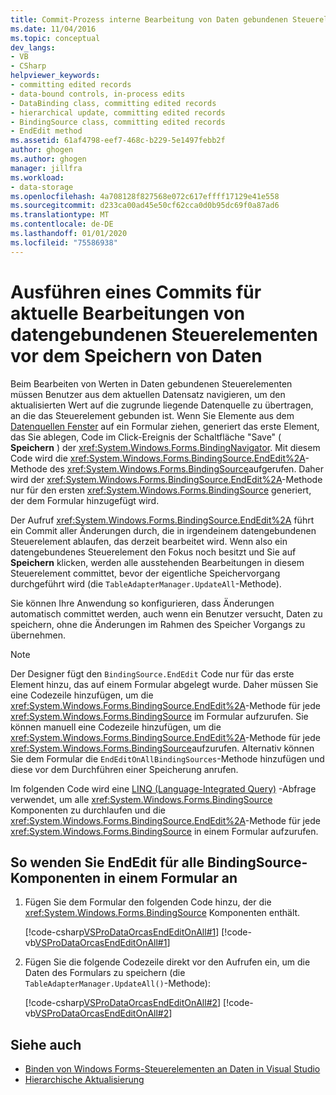 ```yaml
---
title: Commit-Prozess interne Bearbeitung von Daten gebundenen Steuerelementen vor dem Speichern
ms.date: 11/04/2016
ms.topic: conceptual
dev_langs:
- VB
- CSharp
helpviewer_keywords:
- committing edited records
- data-bound controls, in-process edits
- DataBinding class, committing edited records
- hierarchical update, committing edited records
- BindingSource class, committing edited records
- EndEdit method
ms.assetid: 61af4798-eef7-468c-b229-5e1497febb2f
author: ghogen
ms.author: ghogen
manager: jillfra
ms.workload:
- data-storage
ms.openlocfilehash: 4a708128f827568e072c617effff17129e41e558
ms.sourcegitcommit: d233ca00ad45e50cf62cca0d0b95dc69f0a87ad6
ms.translationtype: MT
ms.contentlocale: de-DE
ms.lasthandoff: 01/01/2020
ms.locfileid: "75586938"
---
```

# <a name="commit-in-process-edits-on-data-bound-controls-before-saving-data"></a>Ausführen eines Commits für aktuelle Bearbeitungen von datengebundenen Steuerelementen vor dem Speichern von Daten

Beim Bearbeiten von Werten in Daten gebundenen Steuerelementen müssen Benutzer aus dem aktuellen Datensatz navigieren, um den aktualisierten Wert auf die zugrunde liegende Datenquelle zu übertragen, an die das Steuerelement gebunden ist. Wenn Sie Elemente aus dem [Datenquellen Fenster](add-new-data-sources.md) auf ein Formular ziehen, generiert das erste Element, das Sie ablegen, Code im Click-Ereignis der Schaltfläche "Save" ( **Speichern** ) der <xref:System.Windows.Forms.BindingNavigator>. Mit diesem Code wird die <xref:System.Windows.Forms.BindingSource.EndEdit%2A>-Methode des <xref:System.Windows.Forms.BindingSource>aufgerufen. Daher wird der <xref:System.Windows.Forms.BindingSource.EndEdit%2A>-Methode nur für den ersten <xref:System.Windows.Forms.BindingSource> generiert, der dem Formular hinzugefügt wird.

Der Aufruf <xref:System.Windows.Forms.BindingSource.EndEdit%2A> führt ein Commit aller Änderungen durch, die in irgendeinem datengebundenen Steuerelement ablaufen, das derzeit bearbeitet wird. Wenn also ein datengebundenes Steuerelement den Fokus noch besitzt und Sie auf **Speichern** klicken, werden alle ausstehenden Bearbeitungen in diesem Steuerelement committet, bevor der eigentliche Speichervorgang durchgeführt wird (die `TableAdapterManager.UpdateAll`-Methode).

Sie können Ihre Anwendung so konfigurieren, dass Änderungen automatisch committet werden, auch wenn ein Benutzer versucht, Daten zu speichern, ohne die Änderungen im Rahmen des Speicher Vorgangs zu übernehmen.

> [!NOTE]
> Der Designer fügt den `BindingSource.EndEdit` Code nur für das erste Element hinzu, das auf einem Formular abgelegt wurde. Daher müssen Sie eine Codezeile hinzufügen, um die <xref:System.Windows.Forms.BindingSource.EndEdit%2A>-Methode für jede <xref:System.Windows.Forms.BindingSource> im Formular aufzurufen. Sie können manuell eine Codezeile hinzufügen, um die <xref:System.Windows.Forms.BindingSource.EndEdit%2A>-Methode für jede <xref:System.Windows.Forms.BindingSource>aufzurufen. Alternativ können Sie dem Formular die `EndEditOnAllBindingSources`-Methode hinzufügen und diese vor dem Durchführen einer Speicherung anrufen.

Im folgenden Code wird eine [LINQ (Language-Integrated Query)](/dotnet/csharp/linq/) -Abfrage verwendet, um alle <xref:System.Windows.Forms.BindingSource> Komponenten zu durchlaufen und die <xref:System.Windows.Forms.BindingSource.EndEdit%2A>-Methode für jede <xref:System.Windows.Forms.BindingSource> in einem Formular aufzurufen.

## <a name="to-call-endedit-for-all-bindingsource-components-on-a-form"></a>So wenden Sie EndEdit für alle BindingSource-Komponenten in einem Formular an

1. Fügen Sie dem Formular den folgenden Code hinzu, der die <xref:System.Windows.Forms.BindingSource> Komponenten enthält.

     [!code-csharp[VSProDataOrcasEndEditOnAll#1](../data-tools/codesnippet/CSharp/commit-in-process-edits-on-data-bound-controls-before-saving-data_1.cs)]
     [!code-vb[VSProDataOrcasEndEditOnAll#1](../data-tools/codesnippet/VisualBasic/commit-in-process-edits-on-data-bound-controls-before-saving-data_1.vb)]

2. Fügen Sie die folgende Codezeile direkt vor den Aufrufen ein, um die Daten des Formulars zu speichern (die `TableAdapterManager.UpdateAll()`-Methode):

     [!code-csharp[VSProDataOrcasEndEditOnAll#2](../data-tools/codesnippet/CSharp/commit-in-process-edits-on-data-bound-controls-before-saving-data_2.cs)]
     [!code-vb[VSProDataOrcasEndEditOnAll#2](../data-tools/codesnippet/VisualBasic/commit-in-process-edits-on-data-bound-controls-before-saving-data_2.vb)]

## <a name="see-also"></a>Siehe auch

- [Binden von Windows Forms-Steuerelementen an Daten in Visual Studio](../data-tools/bind-windows-forms-controls-to-data-in-visual-studio.md)
- [Hierarchische Aktualisierung](../data-tools/hierarchical-update.md)
